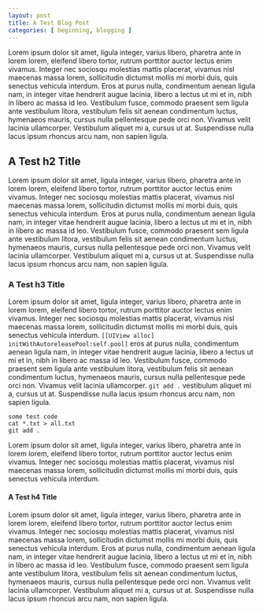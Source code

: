 ```yaml
---
layout: post
title: A Test Blog Post
categories: [ beginning, blogging ]
---
```


Lorem ipsum dolor sit amet, ligula integer, varius libero, pharetra ante in lorem lorem, eleifend libero tortor, rutrum porttitor auctor lectus enim vivamus. Integer nec sociosqu molestias mattis placerat, vivamus nisl maecenas massa lorem, sollicitudin dictumst mollis mi morbi duis, quis senectus vehicula interdum. Eros at purus nulla, condimentum aenean ligula nam, in integer vitae hendrerit augue lacinia, libero a lectus ut mi et in, nibh in libero ac massa id leo. Vestibulum fusce, commodo praesent sem ligula ante vestibulum litora, vestibulum felis sit aenean condimentum luctus, hymenaeos mauris, cursus nulla pellentesque pede orci non. Vivamus velit lacinia ullamcorper. Vestibulum aliquet mi a, cursus ut at. Suspendisse nulla lacus ipsum rhoncus arcu nam, non sapien ligula.


A Test h2 Title
---------------

Lorem ipsum dolor sit amet, ligula integer, varius libero, pharetra ante in lorem lorem, eleifend libero tortor, rutrum porttitor auctor lectus enim vivamus. Integer nec sociosqu molestias mattis placerat, vivamus nisl maecenas massa lorem, sollicitudin dictumst mollis mi morbi duis, quis senectus vehicula interdum. Eros at purus nulla, condimentum aenean ligula nam, in integer vitae hendrerit augue lacinia, libero a lectus ut mi et in, nibh in libero ac massa id leo. Vestibulum fusce, commodo praesent sem ligula ante vestibulum litora, vestibulum felis sit aenean condimentum luctus, hymenaeos mauris, cursus nulla pellentesque pede orci non. Vivamus velit lacinia ullamcorper. Vestibulum aliquet mi a, cursus ut at. Suspendisse nulla lacus ipsum rhoncus arcu nam, non sapien ligula.

### A Test h3 Title ###

Lorem ipsum dolor sit amet, ligula integer, varius libero, pharetra ante in lorem lorem, eleifend libero tortor, rutrum porttitor auctor lectus enim vivamus. Integer nec sociosqu molestias mattis placerat, vivamus nisl maecenas massa lorem, sollicitudin dictumst mollis mi morbi duis, quis senectus vehicula interdum. `[[UIView alloc] initWithAutoreleasePool:self.pool]` eros at purus nulla, condimentum aenean ligula nam, in integer vitae hendrerit augue lacinia, libero a lectus ut mi et in, nibh in libero ac massa id leo. Vestibulum fusce, commodo praesent sem ligula ante vestibulum litora, vestibulum felis sit aenean condimentum luctus, hymenaeos mauris, cursus nulla pellentesque pede orci non. Vivamus velit lacinia ullamcorper. `git add .` vestibulum aliquet mi a, cursus ut at. Suspendisse nulla lacus ipsum rhoncus arcu nam, non sapien ligula. 

	some test code
	cat *.txt > all.txt
	git add .
	
Lorem ipsum dolor sit amet, ligula integer, varius libero, pharetra ante in lorem lorem, eleifend libero tortor, rutrum porttitor auctor lectus enim vivamus. Integer nec sociosqu molestias mattis placerat, vivamus nisl maecenas massa lorem, sollicitudin dictumst mollis mi morbi duis, quis senectus vehicula interdum.

#### A Test h4 Title ####

Lorem ipsum dolor sit amet, ligula integer, varius libero, pharetra ante in lorem lorem, eleifend libero tortor, rutrum porttitor auctor lectus enim vivamus. Integer nec sociosqu molestias mattis placerat, vivamus nisl maecenas massa lorem, sollicitudin dictumst mollis mi morbi duis, quis senectus vehicula interdum. Eros at purus nulla, condimentum aenean ligula nam, in integer vitae hendrerit augue lacinia, libero a lectus ut mi et in, nibh in libero ac massa id leo. Vestibulum fusce, commodo praesent sem ligula ante vestibulum litora, vestibulum felis sit aenean condimentum luctus, hymenaeos mauris, cursus nulla pellentesque pede orci non. Vivamus velit lacinia ullamcorper. Vestibulum aliquet mi a, cursus ut at. Suspendisse nulla lacus ipsum rhoncus arcu nam, non sapien ligula.
